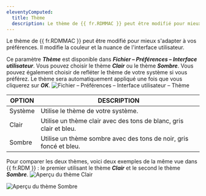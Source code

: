 ```yaml
---
eleventyComputed:
  title: Thème
  description: Le thème de {{ fr.RDMMAC }} peut être modifié pour mieux s'adapter à vos préférences. Il modifie la couleur et la nuance de l'interface utilisateur.
---
```

Le thème de {{ fr.RDMMAC }} peut être modifié pour mieux s'adapter à vos préférences. Il modifie la couleur et la nuance de l'interface utilisateur.

Ce paramètre ***Thème*** est disponible dans ***Fichier – Préférences – Interface utilisateur***. Vous pouvez choisir le thème ***Clair*** ou le thème ***Sombre***. Vous pouvez également choisir de refléter le thème de votre système si vous préférez. Le thème sera automatiquement appliqué une fois que vous cliquerez sur ***OK***.
![Fichier – Préférences – Interface utilisateur – Thème](https://cdnweb.devolutions.net/docs/docs_en_rdm_mac_RDMMac2071.png)

| OPTION | DESCRIPTION |
|--------|-------------|
| Système | Utilise le thème de votre système. |
| Clair   | Utilise un thème clair avec des tons de blanc, gris clair et bleu. |
| Sombre  | Utilise un thème sombre avec des tons de noir, gris foncé et bleu. |

Pour comparer les deux thèmes, voici deux exemples de la même vue dans {{ fr.RDM }} : le premier utilisant le thème ***Clair*** et le second le thème ***Sombre***.
![Aperçu du thème Clair](https://cdnweb.devolutions.net/docs/docs_en_rdm_mac_RDMMac2047.png)

![Aperçu du thème Sombre](https://cdnweb.devolutions.net/docs/docs_en_rdm_mac_RDMMac2048.png)
